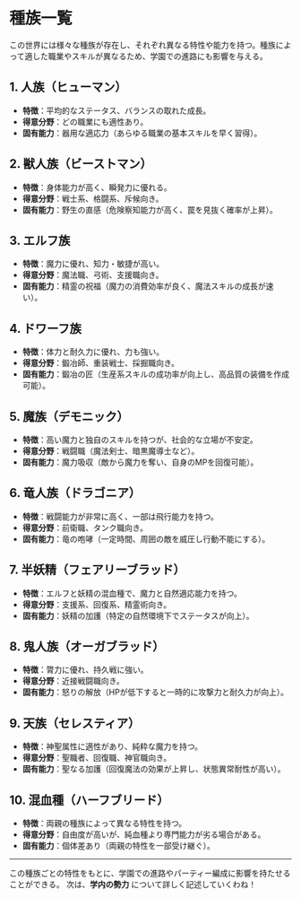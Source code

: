 # 種族一覧

この世界には様々な種族が存在し、それぞれ異なる特性や能力を持つ。種族によって適した職業やスキルが異なるため、学園での進路にも影響を与える。

## 1. 人族（ヒューマン）
- **特徴**：平均的なステータス、バランスの取れた成長。
- **得意分野**：どの職業にも適性あり。
- **固有能力**：器用な適応力（あらゆる職業の基本スキルを早く習得）。

## 2. 獣人族（ビーストマン）
- **特徴**：身体能力が高く、瞬発力に優れる。
- **得意分野**：戦士系、格闘系、斥候向き。
- **固有能力**：野生の直感（危険察知能力が高く、罠を見抜く確率が上昇）。

## 3. エルフ族
- **特徴**：魔力に優れ、知力・敏捷が高い。
- **得意分野**：魔法職、弓術、支援職向き。
- **固有能力**：精霊の祝福（魔力の消費効率が良く、魔法スキルの成長が速い）。

## 4. ドワーフ族
- **特徴**：体力と耐久力に優れ、力も強い。
- **得意分野**：鍛冶師、重装戦士、採掘職向き。
- **固有能力**：鍛冶の匠（生産系スキルの成功率が向上し、高品質の装備を作成可能）。

## 5. 魔族（デモニック）
- **特徴**：高い魔力と独自のスキルを持つが、社会的な立場が不安定。
- **得意分野**：戦闘職（魔法剣士、暗黒魔導士など）。
- **固有能力**：魔力吸収（敵から魔力を奪い、自身のMPを回復可能）。

## 6. 竜人族（ドラゴニア）
- **特徴**：戦闘能力が非常に高く、一部は飛行能力を持つ。
- **得意分野**：前衛職、タンク職向き。
- **固有能力**：竜の咆哮（一定時間、周囲の敵を威圧し行動不能にする）。

## 7. 半妖精（フェアリーブラッド）
- **特徴**：エルフと妖精の混血種で、魔力と自然適応能力を持つ。
- **得意分野**：支援系、回復系、精霊術向き。
- **固有能力**：妖精の加護（特定の自然環境下でステータスが向上）。

## 8. 鬼人族（オーガブラッド）
- **特徴**：膂力に優れ、持久戦に強い。
- **得意分野**：近接戦闘職向き。
- **固有能力**：怒りの解放（HPが低下すると一時的に攻撃力と耐久力が向上）。

## 9. 天族（セレスティア）
- **特徴**：神聖属性に適性があり、純粋な魔力を持つ。
- **得意分野**：聖職者、回復職、神官職向き。
- **固有能力**：聖なる加護（回復魔法の効果が上昇し、状態異常耐性が高い）。

## 10. 混血種（ハーフブリード）
- **特徴**：両親の種族によって異なる特性を持つ。
- **得意分野**：自由度が高いが、純血種より専門能力が劣る場合がある。
- **固有能力**：個体差あり（両親の特性を一部受け継ぐ）。

---

この種族ごとの特性をもとに、学園での進路やパーティー編成に影響を持たせることができる。
次は、**学内の勢力** について詳しく記述していくわね！

